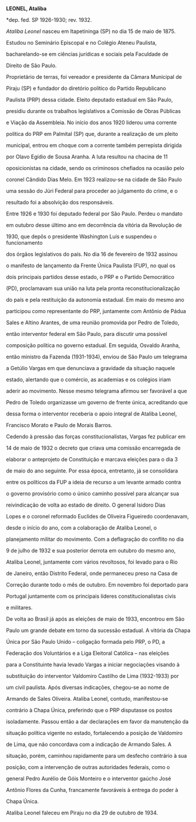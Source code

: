 **LEONEL, Ataliba**



\*dep. fed. SP 1926-1930; rev. 1932.



*Ataliba Leonel* nasceu em Itapetininga (SP) no dia 15 de maio de 1875.



Estudou no Seminário Episcopal e no Colégio Ateneu Paulista,

bacharelando-se em ciências jurídicas e sociais pela Faculdade de

Direito de São Paulo.



Proprietário de terras, foi vereador e presidente da Câmara Municipal de

Piraju (SP) e fundador do diretório político do Partido Republicano

Paulista (PRP) dessa cidade. Eleito deputado estadual em São Paulo,

presidiu durante os trabalhos legislativos a Comissão de Obras Públicas

e Viação da Assembleia. No início dos anos 1920 liderou uma corrente

política do PRP em Palmital (SP) que, durante a realização de um pleito

municipal, entrou em choque com a corrente também perrepista dirigida

por Olavo Egídio de Sousa Aranha. A luta resultou na chacina de 11

oposicionistas na cidade, sendo os criminosos chefiados na ocasião pelo

coronel Cândido Dias Melo. Em 1923 realizou-se na cidade de São Paulo

uma sessão do Júri Federal para proceder ao julgamento do crime, e o

resultado foi a absolvição dos responsáveis.



Entre 1926 e 1930 foi deputado federal por São Paulo. Perdeu o mandato

em outubro desse último ano em decorrência da vitória da Revolução de

1930, que depôs o presidente Washington Luís e suspendeu o funcionamento

dos órgãos legislativos do país. No dia 16 de fevereiro de 1932 assinou

o manifesto de lançamento da Frente Única Paulista (FUP), no qual os

dois principais partidos desse estado, o PRP e o Partido Democrático

(PD), proclamavam sua união na luta pela pronta reconstitucionalização

do país e pela restituição da autonomia estadual. Em maio do mesmo ano

participou como representante do PRP, juntamente com Antônio de Pádua

Sales e Altino Arantes, de uma reunião promovida por Pedro de Toledo,

então interventor federal em São Paulo, para discutir uma possível

composição política no governo estadual. Em seguida, Osvaldo Aranha,

então ministro da Fazenda (1931-1934), enviou de São Paulo um telegrama

a Getúlio Vargas em que denunciava a gravidade da situação naquele

estado, alertando que o comércio, as academias e os colégios iriam

aderir ao movimento. Nesse mesmo telegrama afirmou ser favorável a que

Pedro de Toledo organizasse um governo de frente única, acreditando que

dessa forma o interventor receberia o apoio integral de Ataliba Leonel,

Francisco Morato e Paulo de Morais Barros.



Cedendo à pressão das forças constitucionalistas, Vargas fez publicar em

14 de maio de 1932 o decreto que criava uma comissão encarregada de

elaborar o anteprojeto de Constituição e marcava eleições para o dia 3

de maio do ano seguinte. Por essa época, entretanto, já se consolidara

entre os políticos da FUP a ideia de recurso a um levante armado contra

o governo provisório como o único caminho possível para alcançar sua

reivindicação de volta ao estado de direito. O general Isidoro Dias

Lopes e o coronel reformado Euclides de Oliveira Figueiredo coordenavam,

desde o início do ano, com a colaboração de Ataliba Leonel, o

planejamento militar do movimento. Com a deflagração do conflito no dia

9 de julho de 1932 e sua posterior derrota em outubro do mesmo ano,

Ataliba Leonel, juntamente com vários revoltosos, foi levado para o Rio

de Janeiro, então Distrito Federal, onde permaneceu preso na Casa de

Correção durante todo o mês de outubro. Em novembro foi deportado para

Portugal juntamente com os principais líderes constitucionalistas civis

e militares.



De volta ao Brasil já após as eleições de maio de 1933, encontrou em São

Paulo um grande debate em torno da sucessão estadual. A vitória da Chapa

Única por São Paulo Unido – coligação formada pelo PRP, o PD, a

Federação dos Voluntários e a Liga Eleitoral Católica – nas eleições

para a Constituinte havia levado Vargas a iniciar negociações visando à

substituição do interventor Valdomiro Castilho de Lima (1932-1933) por

um civil paulista. Após diversas indicações, chegou-se ao nome de

Armando de Sales Oliveira. Ataliba Leonel, contudo, manifestou-se

contrário à Chapa Única, preferindo que o PRP disputasse os postos

isoladamente. Passou então a dar declarações em favor da manutenção da

situação política vigente no estado, fortalecendo a posição de Valdomiro

de Lima, que não concordava com a indicação de Armando Sales. A

situação, porém, caminhou rapidamente para um desfecho contrário à sua

posição, com a intervenção de outras autoridades federais, como o

general Pedro Aurélio de Góis Monteiro e o interventor gaúcho José

Antônio Flores da Cunha, francamente favoráveis à entrega do poder à

Chapa Única.



Ataliba Leonel faleceu em Piraju no dia 29 de outubro de 1934.



